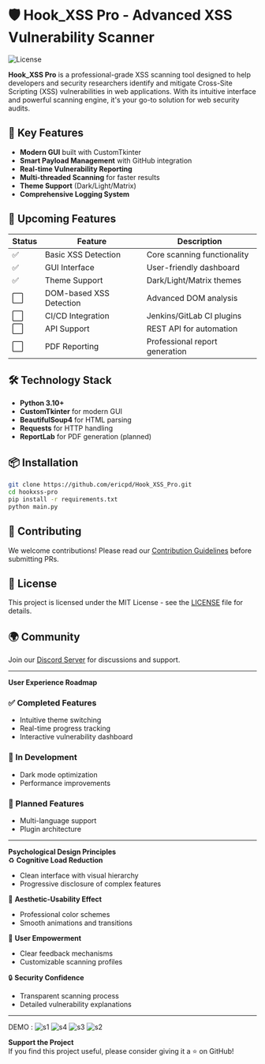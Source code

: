 # 🛡️ Hook_XSS Pro - Advanced XSS Vulnerability Scanner


![License](https://img.shields.io/badge/License-MIT-blue.svg)

**Hook_XSS Pro** is a professional-grade XSS scanning tool designed to help developers and security researchers identify and mitigate Cross-Site Scripting (XSS) vulnerabilities in web applications. With its intuitive interface and powerful scanning engine, it's your go-to solution for web security audits.

## 🌟 Key Features

- **Modern GUI** built with CustomTkinter  
- **Smart Payload Management** with GitHub integration  
- **Real-time Vulnerability Reporting**  
- **Multi-threaded Scanning** for faster results  
- **Theme Support** (Dark/Light/Matrix)  
- **Comprehensive Logging System**  

## 🚀 Upcoming Features

| Status | Feature                          | Description                                  |
|--------|----------------------------------|----------------------------------------------|
| ✅     | Basic XSS Detection              | Core scanning functionality                  |
| ✅     | GUI Interface                    | User-friendly dashboard                      |
| ✅     | Theme Support                    | Dark/Light/Matrix themes                     |
| ⬜     | DOM-based XSS Detection          | Advanced DOM analysis                        |
| ⬜     | CI/CD Integration                | Jenkins/GitLab CI plugins                    |
| ⬜     | API Support                      | REST API for automation                      |
| ⬜     | PDF Reporting                    | Professional report generation               |

## 🛠️ Technology Stack

- **Python 3.10+**  
- **CustomTkinter** for modern GUI  
- **BeautifulSoup4** for HTML parsing  
- **Requests** for HTTP handling  
- **ReportLab** for PDF generation (planned)

## 📦 Installation

```bash
git clone https://github.com/ericpd/Hook_XSS_Pro.git
cd hookxss-pro
pip install -r requirements.txt
python main.py
```

## 🤝 Contributing

We welcome contributions! Please read our [Contribution Guidelines](https://github.com/ericpd/Hook_XSS_Pro) before submitting PRs.

## 📄 License

This project is licensed under the MIT License - see the [LICENSE](LICENSE) file for details.

## 🌍 Community

Join our [Discord Server](https://discord.gg/your-invite-link) for discussions and support.

---

**User Experience Roadmap**  

### ✅ Completed Features  
- Intuitive theme switching  
- Real-time progress tracking  
- Interactive vulnerability dashboard  

### 🚧 In Development  
- Dark mode optimization  
- Performance improvements  

### 📅 Planned Features  
- Multi-language support  
- Plugin architecture  

---

**Psychological Design Principles**  
♻️ **Cognitive Load Reduction**  
- Clean interface with visual hierarchy  
- Progressive disclosure of complex features  

🎨 **Aesthetic-Usability Effect**  
- Professional color schemes  
- Smooth animations and transitions  

🤗 **User Empowerment**  
- Clear feedback mechanisms  
- Customizable scanning profiles  

🔒 **Security Confidence**  
- Transparent scanning process  
- Detailed vulnerability explanations  

---
DEMO :
![s1](https://github.com/user-attachments/assets/8b071cdc-920e-4d43-a590-d39c0582a214)
![s4](https://github.com/user-attachments/assets/f7605d3f-4c53-481a-92b1-6100afc219fe)
![s3](https://github.com/user-attachments/assets/72d4a89d-bd93-4f03-91e1-c3ef106166ad)
![s2](https://github.com/user-attachments/assets/535b93ed-c074-49a4-9fc3-9d691ee18f08)




**Support the Project**  
If you find this project useful, please consider giving it a ⭐ on GitHub!
```
